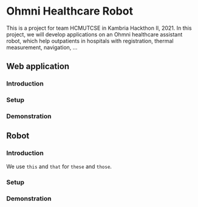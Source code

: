 # Ohmni Healthcare Robot
This is a project for team HCMUTCSE in Kambria Hackthon II, 2021. In this project, we will develop applications on an Ohmni healthcare assistant robot, which help outpatients in hospitals with registration, thermal measurement, navigation, ...

## Web application
### Introduction
### Setup
### Demonstration


## Robot
### Introduction
We use `this` and `that` for `these` and `those`.
### Setup
### Demonstration
